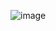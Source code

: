 ![image](https://github.com/jackhallloween21/UserRegLogMYSQL/assets/78194804/1bd9a0e5-d73f-4111-85a6-ff6aac4bbd25)
